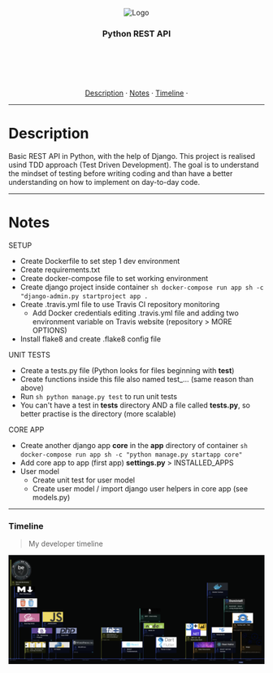 <p align="center">
    <img src="https://upload.wikimedia.org/wikipedia/commons/thumb/7/75/Django_logo.svg/640px-Django_logo.svg.png" alt="Logo" width="320" height="111">
</p>

<h3 align="center">Python REST API</h3>

<p align="center">

<br />
<br />
</p>
<p align="center">
    <br />
    <br />
    <a href="#description">Description</a>
    ·
    <a href="#notes">Notes</a>
    ·
    <a href="#timeline">Timeline</a>
    ·
</p>

---

# Description

Basic REST API in Python, with the help of Django. This project is realised usind TDD approach (Test Driven Development).
The goal is to understand the mindset of testing before writing coding and than have a better understanding on how to implement on day-to-day code.


---
# Notes

SETUP

*   Create Dockerfile to set step 1 dev environment
*   Create requirements.txt
*   Create docker-compose file to set working environment
*   Create django project inside container ```sh docker-compose run app sh -c "django-admin.py startproject app .```
*   Create .travis.yml file to use Travis CI repository monitoring
    +   Add Docker credentials editing .travis.yml file and adding two environment variable on Travis website (repository > MORE OPTIONS)
*   Install flake8 and create .flake8 config file

UNIT TESTS
*   Create a tests.py file (Python looks for files beginning with **test**)
*   Create functions inside this file also named test_... (same reason than above)
*   Run ```sh python manage.py test``` to run unit tests
*   You can't have a test in **tests** directory AND a file called **tests.py**, so better practise is the directory (more scalable) 

CORE APP
*   Create another django app **core** in the **app** directory of container ```sh docker-compose run app sh -c "python manage.py startapp core"```
*   Add core app to app (first app) **settings.py** > INSTALLED_APPS
*   User model
    +   Create unit test for user model
    +   Create user model / import django user helpers in core app (see models.py)

---


### Timeline

> My developer timeline

![Timeline](https://github.com/nicode-io/nicode-io/blob/master/images/Timeline.png)



    
